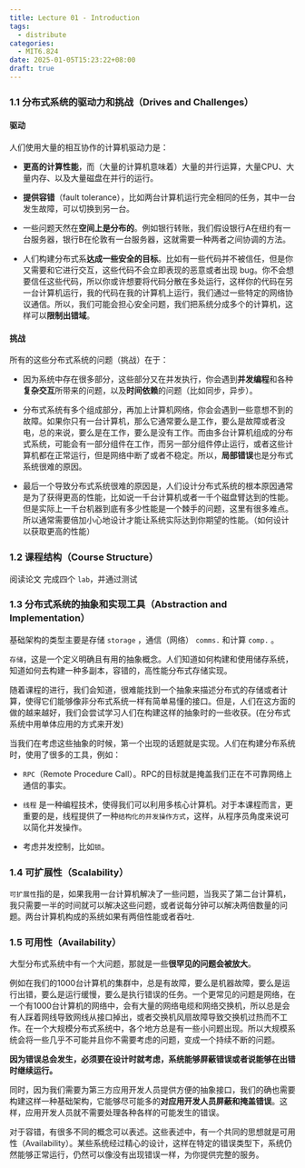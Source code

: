 ```yaml
---
title: Lecture 01 - Introduction
tags:
  - distribute
categories:
  - MIT6.824
date: 2025-01-05T15:23:22+08:00
draft: true
---
```

### 1.1 分布式系统的驱动力和挑战（Drives and Challenges）

#### 驱动

人们使用大量的相互协作的计算机驱动力是：

- **更高的计算性能**，而（大量的计算机意味着）大量的并行运算，大量CPU、大量内存、以及大量磁盘在并行的运行。
    
- **提供容错**（fault tolerance），比如两台计算机运行完全相同的任务，其中一台发生故障，可以切换到另一台。
    
- 一些问题天然在**空间上是分布的**。例如银行转账，我们假设银行A在纽约有一台服务器，银行B在伦敦有一台服务器，这就需要一种两者之间协调的方法。
    
- 人们构建分布式系**达成一些安全的目标**。比如有一些代码并不被信任，但是你又需要和它进行交互，这些代码不会立即表现的恶意或者出现 bug。你不会想要信任这些代码，所以你或许想要将代码分散在多处运行，这样你的代码在另一台计算机运行，我的代码在我的计算机上运行，我们通过一些特定的网络协议通信。所以，我们可能会担心安全问题，我们把系统分成多个的计算机，这样可以**限制出错域**。

#### 挑战

所有的这些分布式系统的问题（挑战）在于：

- 因为系统中存在很多部分，这些部分又在并发执行，你会遇到**并发编程**和各种**复杂交互**所带来的问题，以及**时间依赖**的问题（比如同步，异步）。
    
- 分布式系统有多个组成部分，再加上计算机网络，你会会遇到一些意想不到的故障。如果你只有一台计算机，那么它通常要么是工作，要么是故障或者没电，总的来说，要么是在工作，要么是没有工作。而由多台计算机组成的分布式系统，可能会有一部分组件在工作，而另一部分组件停止运行，或者这些计算机都在正常运行，但是网络中断了或者不稳定。所以，**局部错误**也是分布式系统很难的原因。
    
- 最后一个导致分布式系统很难的原因是，人们设计分布式系统的根本原因通常是为了获得更高的性能，比如说一千台计算机或者一千个磁盘臂达到的性能。但是实际上一千台机器到底有多少性能是一个棘手的问题，这里有很多难点。所以通常需要倍加小心地设计才能让系统实际达到你期望的性能。（如何设计以获取更高的性能）

### 1.2 课程结构（Course Structure）

阅读论文 完成四个 `lab`，并通过测试

### 1.3 分布式系统的抽象和实现工具（Abstraction and Implementation）

基础架构的类型主要是存储 `storage` ，通信（网络） `comms.` 和计算 `comp.` 。

`存储`，这是一个定义明确且有用的抽象概念。人们知道如何构建和使用储存系统，知道如何去构建一种多副本，容错的，高性能分布式存储实现。

随着课程的进行，我们会知道，很难能找到一个抽象来描述分布式的存储或者计算，使得它们能够像非分布式系统一样有简单易懂的接口。但是，人们在这方面的做的越来越好，我们会尝试学习人们在构建这样的抽象时的一些收获。(在分布式系统中用单体应用的方式来开发)

当我们在考虑这些抽象的时候，第一个出现的话题就是实现。人们在构建分布系统时，使用了很多的工具，例如：

- `RPC`（Remote Procedure Call）。RPC的目标就是掩盖我们正在不可靠网络上通信的事实。
    
- `线程` 是一种编程技术，使得我们可以利用多核心计算机。对于本课程而言，更重要的是，线程提供了一种`结构化的并发操作方式`，这样，从程序员角度来说可以简化并发操作。
    
- 考虑并发控制，比如`锁`。

### 1.4 可扩展性（Scalability）

`可扩展性`指的是，如果我用一台计算机解决了一些问题，当我买了第二台计算机，我只需要一半的时间就可以解决这些问题，或者说每分钟可以解决两倍数量的问题。两台计算机构成的系统如果有两倍性能或者吞吐.

### 1.5 可用性（Availability）

大型分布式系统中有一个大问题，那就是一些**很罕见的问题会被放大**。

例如在我们的1000台计算机的集群中，总是有故障，要么是机器故障，要么是运行出错，要么是运行缓慢，要么是执行错误的任务。一个更常见的问题是网络，在一个有1000台计算机的网络中，会有大量的网络电缆和网络交换机，所以总是会有人踩着网线导致网线从接口掉出，或者交换机风扇故障导致交换机过热而不工作。在一个大规模分布式系统中，各个地方总是有一些小问题出现。所以大规模系统会将一些几乎不可能并且你不需要考虑的问题，变成一个持续不断的问题。

**因为错误总会发生，必须要在设计时就考虑，系统能够屏蔽错误或者说能够在出错时继续运行。**

同时，因为我们需要为第三方应用开发人员提供方便的抽象接口，我们的确也需要构建这样一种基础架构，它能够尽可能多的**对应用开发人员屏蔽和掩盖错误**。这样，应用开发人员就不需要处理各种各样的可能发生的错误。

对于容错，有很多不同的概念可以表述。这些表述中，有一个共同的思想就是可用性（Availability）。某些系统经过精心的设计，这样在特定的错误类型下，系统仍然能够正常运行，仍然可以像没有出现错误一样，为你提供完整的服务。

